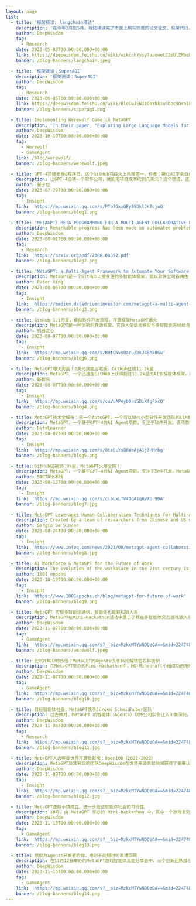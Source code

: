 ```yaml
---
layout: page
list:
  - title: '框架精读: langchain精读'
    description: '在今年3月到5月，我陆续读完了市面上稍有热度的论文全文、框架代码，输出了总计53篇笔记，这些笔记在公司内是全员透明的，有长有短。大部分的论文对应代码只有5-10行，对应阅读笔记也往往很短；而LangChain这个库代码接近10万行，引起了我的兴趣。以我的第一感受，LLM中间层还没有这个量级的代码需求。在体验了LangChain的一些例子以后，我心里泛起了浓浓的疑惑 —— 真的有必要使用LangChain吗？'
    author: DeepWisdom
    tag:
      - Research
    date: 2023-05-08T00:00:00.000+00:00
    link: https://deepwisdom.feishu.cn/wiki/wikcnhYysy7aaewetJ2sUlZMbeh
    banner: /blog-banners/langchain.jpeg

  - title: '框架速读：SuperAGI'
    description: '框架速读：SuperAGI'
    author: DeepWisdom
    tag:
      - Research
    date: 2023-06-05T00:00:00.000+00:00
    link: https://deepwisdom.feishu.cn/wiki/RlcCwJENIiC0YNkiu6Dcc9Ornlb
    banner: /blog-banners/superagi.png

  - title: Implementing Werewolf Game in MetaGPT
    description: 'In their paper, "Exploring Large Language Models for Communication Games: An Empirical Study on Werewolf," Xu et al. explore the potential of large language models (LLM) in the popular game Werewolf, using MetaGPT as a multi-agent framework. Their challenge: Can MetaGPT recreate vibrant gameplay? Today, they share their exciting affirmative answer!'
    author: DeepWisdom
    date: 2023-10-10T00:00:00.000+00:00
    tag:
      - Werewolf
      - GameAgent
    link: /blog/werewolf/
    banner: /blog-banners/werewolf.jpeg

  - title: GPT-4顶替老板&程序员，这个GitHub项目火上热搜第一，作者：要让AI学会自己迭代自己
    description: 让GPT-4运转一个软件公司，就能把项目成本砍到几美元？这个想法，还真有人在做了。就在这两天，一个名叫MetaGPT的项目在GitHub上爆火，一度冲上热榜第一，目前标星已有6.6k。这个项目的终极目标，正是让像GPT-4这样的大模型们自己组建一个软件公司，不仅能实现公司自动更新，就连公司里面的员工也全部换成大模型。
    author: 量子位
    date: 2023-07-29T00:00:00.000+00:00
    tag:
      - Insight
    link: 'https://mp.weixin.qq.com/s/PTo7GxxQEy5SDklJK7cjwQ'
    banner: /blog-banners/blog1.png

  - title: 'METAGPT: META PROGRAMMING FOR A MULTI-AGENT COLLABORATIVE FRAMEWORK'
    description: Remarkable progress has been made on automated problem solving through societies of agents based on large language models (LLMs). Existing LLM-based multi-agent systems can already solve simple dialogue tasks.
    author: DeepWisdom
    date: 2023-08-01T00:00:00.000+00:00
    tag:
      - Research
    link: 'https://arxiv.org/pdf/2308.00352.pdf'
    banner: /blog-banners/blog2.png

  - title: 'MetaGPT: a Multi-Agent Framework to Automate Your Software Company'
    description: MetaGPT是一个GitHub上受关注的多智能体框架，能以软件公司各角色（如工程师、产品经理）的形式工作。它通过简单的文本输入，自动生成软件开发流程的各个环节，如用户故事、API设计和需求分析等。MetaGPT的核心理念是将标准操作程序应用于由大型语言模型组成的团队，实现复杂任务的高效协作。
    author: Peter Xing
    date: 2023-08-06T00:00:00.000+00:00
    tag:
      - Insight
    link: 'https://medium.datadriveninvestor.com/metagpt-a-multi-agent-framework-to-automate-your-software-company-4b6ae747cc36'
    banner: /blog-banners/blog3.png

  - title: GitHub 1.1万星，模拟软件开发流程，开源框架MetaGPT爆火
    description: MetaGPT是一种创新的开源框架，它将大型语言模型与多智能体系统结合，用于处理复杂任务。通过模拟软件开发团队的工作流程和角色分配，MetaGPT克服了多智能体交互中常见的问题，展现了AI在项目管理和执行中的新前景。
    author: 机器之心
    date: 2023-08-07T00:00:00.000+00:00
    tag:
      - Insight
    link: 'https://mp.weixin.qq.com/s/HHtCNvy0aruZbkJ4Bhk0Gw'
    banner: /blog-banners/blog6.png

  - title: MetaGPT爆火出圈！2美元就能当老板，GitHub狂揽11.2k星
    description: MetaGPT，一个迅速在GitHub上获得超过11.2k星的AI多智能体框架。MetaGPT能扮演工程师、产品经理等多种角色，专注于软件开发领域的产品需求、设计和API开发。它通过简单的需求输入，自动输出整个软件开发流程和标准操作程序。文章还展示了使用MetaGPT开发小游戏Flappy Bird的示例，证明了其强大的功能性和实用性。同时，提供了MetaGPT的安装和使用指南。
    author: 新智元
    date: 2023-08-07T00:00:00.000+00:00
    tag:
      - Insight
    link: 'https://mp.weixin.qq.com/s/cuVuAPeyb0as5DiXfgFxcQ'
    banner: /blog-banners/blog4.png

  - title: MetaGPT技术全解析：另一个AutoGPT，一个可以替代小型软件开发团队的LLM框架，产品经理、系统设计、代码实现一条龙
    description: MetaGPT，一个基于GPT-4的AI Agent项目，专注于软件开发。该项目在GitHub上迅速受到关注，一个月内获得超过1万星。MetaGPT通过定义多种角色（如工程师、产品经理），自动从需求分析到代码实现的全流程。文章还展示了MetaGPT开发Flappy Bird游戏的实例，证明其实用性和效率。总体上，MetaGPT代表了AI在软件开发中的新应用方向。
    author: DataLearner
    date: 2023-08-07T00:00:00.000+00:00
    tag:
      - Insight
    link: 'https://mp.weixin.qq.com/s/OteOLYsO6WoAjA1j3HMrbg'
    banner: /blog-banners/blog5.png

  - title: GitHub狂飙16.9k星，MetaGPT火爆全网！
    description: MetaGPT，一个基于GPT-4的AI Agent项目，专注于软件开发。MetaGPT在GitHub上迅速受到关注，具有破解大语言模型中“幻觉”问题的潜力。它能扮演产品经理、架构师、项目经理和工程师等多角色，通过内部监督提高代码质量。MetaGPT通过结合人类工作流程和元编程方法，实现了复杂任务的高效协作。它还能根据一句话需求自动生成产品文档、架构设计等，相比传统手动开发，能更快完成任务并降低成本。不过，MetaGPT也有局限性，如不能处理复杂的多页应用或数据库。尽管如此，它仍被视为软件开发领域的一大进步。
    author: 51CTO技术栈
    date: 2023-08-12T00:00:00.000+00:00
    tag:
      - Insight
    link: 'https://mp.weixin.qq.com/s/cibLxLTV4OqA1qRvXo_9DA'
    banner: /blog-banners/blog7.jpg

  - title: MetaGPT Leverages Human Collaboration Techniques for Multi-Agent-Based Software Engineering
    description: Created by a team of researchers from Chinese and US universities, MetaGPT is a new LLM-based meta programming framework aiming to enable collaboration in multi-agent systems by leveraging human procedural knowledge to enhance robustness, reduce errors, and engineer software solutions for complex tasks.
    author: Sergio De Simone
    date: 2023-08-24T00:00:00.000+00:00
    tag:
      - Insight
    link: 'https://www.infoq.com/news/2023/08/metagpt-agent-collaboration/'
    banner: /blog-banners/blog8.jpg

  - title: AI Workforce & MetaGPT for the Future of Work
    description: The evolution of the workplace in the 21st century is punctuated by the relentless march of technological advancements, particularly the deepening footprint of artificial intelligence (AI). Within this vast domain, multi-agent systems and Large Language Models (LLMs) are redefining the paradigms of task execution, collaboration, and decision-making.
    author: 1001 epochs
    date: 2023-10-19T00:00:00.000+00:00
    tag:
      - Insight
    link: 'https://www.1001epochs.ch/blog/metagpt-for-future-of-work'
    banner: /blog-banners/blog9.png

  - title: MetaGPT 实现多智能体通信，智能体也能轻松狼人杀
    description: MetaGPT在Mini-Hackathon活动中展示了其在多智能体交互游戏狼人杀中的应用。在仅用3周的时间内，MetaGPT智能体成功模拟了狼人杀游戏中的复杂互动，如暗中合作、卖队友等策略。这一成果不仅展示了MetaGPT的强大功能，还为其在精细化沟通和策略游戏中的应用开辟了新路径。通过MetaGPT的多智能体通信和能力构建，智能体在游戏中的表现与真实玩家相媲美，显著提升了游戏体验的真实性和参与感。这一实验不仅验证了MetaGPT在复杂交互环境中的有效性，也预示了人工智能在策略游戏和沟通方面的新发展方向。
    author: DeepWisdom
    date: 2023-11-07T00:00:00.000+00:00
    tag:
      - GameAgent
    link: 'https://mp.weixin.qq.com/s?__biz=MzkxMTYwNDQzOA==&mid=2247483852&idx=2&sn=2224ce861b8e60b99bdf57854021da56&chksm=c118ee75f66f6763dbcc6fee3afd8f8a27dc8c0329b554aea65c64c49563d658164d69059c92&token=1124806422&lang=zh_CN#rd'
    banner: /blog-banners/werewolf.jpeg

  - title: 比VOYAGER快5倍？MetaGPT的Agents仅用16轮解锁钻石科技树
    description: 在MetaGPT举办的Mini-Hackathon中，MG-Minecraft小组成功应用MetaGPT在Minecraft游戏中，创造了智能体团队协助玩家在16轮任务内解锁钻石科技树的成就。这比标准的Voyager需要的近80轮任务显著减少。小组的实验数据显示，MetaGPT智能体在有限轮次内展现出卓越的技术掌握能力。
    author: DeepWisdom
    date: 2023-11-07T00:00:00.000+00:00
    tag:
      - GameAgent
    link: 'https://mp.weixin.qq.com/s?__biz=MzkxMTYwNDQzOA==&mid=2247483852&idx=1&sn=dc4a1e0a25dede8115be524668682686&chksm=c118ee75f66f6763626de2de73e5067110993ce402e685613f8a6427e369322dd3370f5fd3aa&token=1124806422&lang=zh_CN#rd'
    banner: /blog-banners/blog10.jpg

  - title: 目标智能体社会，MetaGPT携手Jürgen Schmidhuber团队
    description: 过去数月，MetaGPT 的智能体（Agents）软件公司实例让人印象深刻，它迅速在 GitHub 获得了30k star，也获得了数十个全球专业媒体与大V报道。但智能体软件公司只是智能体社会（Agent Society）的一个缩影。智能体社会或许会有软件公司、电商公司、游戏公司，也会拥有大量的独立智能体提供生产力。现代人工智能之父 Jürgen Schmidhuber 也非常认可智能体社会的理念，他与其团队对MetaGPT做出了显著贡献，列入了 MetaGPT 作者名单。
    author: DeepWisdom
    date: 2023-11-08T00:00:00.000+00:00
    tag:
      - Research
    link: 'https://mp.weixin.qq.com/s?__biz=MzkxMTYwNDQzOA==&mid=2247483996&idx=1&sn=1b05aa374680e49194bfc1289ecf2cb1&chksm=c118ede5f66f64f39061bb8a21403b520cdc2a221ba38c6df7b2cf211870a4b8bffe7f390ac6&token=1124806422&lang=zh_CN#rd'
    banner: /blog-banners/blog11.jpg

  - title: MetaGPT入选年度世界开源贡献榜：Open100（2022-2023）
    description: MetaGPT及其背后的团队DeepWisdom在世界开源贡献领域获得了重要认可，成功入选2022-2023年度的Open100榜单。这一榜单由国际测试委员会BenchCouncil发布，旨在评估和表彰在开源领域有原创性、影响力和潜在重大影响的作品。MetaGPT在榜单中与AutoGPT、Baichuan2、LangChain、OpenHarmony和Stable Diffusion等开源项目并列。同时，DeepWisdom与OpenAI、百度、Anaconda Inc.、复旦大学等知名机构和公司一起入选。这次入选标志着MetaGPT在多智能体领域的工作得到了国际认可，也预示着它在实现Agent Society方面迈出了重要一步。
    author: DeepWisdom
    date: 2023-11-09T00:00:00.000+00:00
    tag:
      - Insight
    link: 'https://mp.weixin.qq.com/s?__biz=MzkxMTYwNDQzOA==&mid=2247484052&idx=1&sn=509bfcde4d42745d9dca4e7f97dc44ca&chksm=c118ed2df66f643b34855d7270748a5c625c9237fde27157d55ebb209f48e4606f026f2274a9&token=1124806422&lang=zh_CN#rd'
    banner: /blog-banners/blog12.jpg

  - title: MetaGPT虚拟小镇成立，进一步验证智能体社会的可行性
    description: 10月，由 MetaGPT 举办的 Mini-Hackathon 中，其中一个游戏复刻小组也基于 MetaGPT 框架，搭建了一座 MetaGPT虚拟小镇，通过构建具有高度逼真的行为，并使用记忆和经验模拟类似人类的思维的智能体。这些智能体不仅具备记忆和经验，还能执行复杂的计划和反思，从而实现类人观察、思考和记忆功能。
    author: DeepWisdom
    date: 2023-11-15T00:00:00.000+00:00
    tag:
      - GameAgent
    link: 'https://mp.weixin.qq.com/s?__biz=MzkxMTYwNDQzOA==&mid=2247484334&idx=1&sn=b88902f81534afbed51aeed7817fab47&chksm=c118ec17f66f65013572dec9f6c5b23313d5b9dfd5ccb274b3952b3b902b21bcaee909960946&token=1889058972&lang=zh_CN#rd'
    banner: /blog-banners/blog13.png

  - title: 想成为Agents开发者的你，绝对不能错过的直播回顾
    description: 在11月12日举办的MetaGPT游戏智能体高能分享会中，三个创新团队展示了如何利用MetaGPT框架推动游戏智能体的开发。狼人杀小组通过MetaGPT实现了精细的多智能体通信机制，MG-Minecraft小组展示了智能体的终身学习能力，在Minecraft中实现了快速的技术进步。MetaGPT虚拟小镇小组则展示了如何构建具有高度逼真行为的智能体。此外，圆桌讨论环节中，社区开发者深入探讨了GPT开发者与智能体开发者的不同，以及MetaGPT与其他项目框架的差异性。整个分享会不仅展现了技术的最新进展，还为智能体框架的未来发展提供了深刻的洞见。
    author: DeepWisdom
    date: 2023-11-16T00:00:00.000+00:00
    tag:
      - GameAgent
    link: 'https://mp.weixin.qq.com/s?__biz=MzkxMTYwNDQzOA==&mid=2247484511&idx=1&sn=58c4d042e417a82c108171e335152e24&chksm=c118ebe6f66f62f02ceac08a97873474ecf815d56ece6390042e91f0f95551ce8cde1b0f99d0&token=1889058972&lang=zh_CN#rd'
    banner: /blog-banners/blog14.png
---
```


<script setup>
  import BlogList from '@/components/BlogList.vue';

</script>

<BlogList :list="$frontmatter.list"/>
